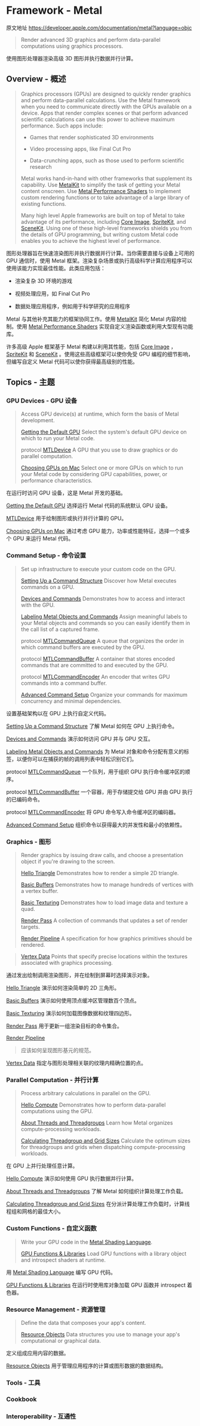 #  Framework - Metal

原文地址 https://developer.apple.com/documentation/metal?language=objc

> Render advanced 3D graphics and perform data-parallel computations using graphics processors.

使用图形处理器渲染高级 3D 图形并执行数据并行计算。

## Overview - 概述

> Graphics processors (GPUs) are designed to quickly render graphics and perform data-parallel calculations. Use the Metal framework when you need to communicate directly with the GPUs available on a device. Apps that render complex scenes or that perform advanced scientific calculations can use this power to achieve maximum performance. Such apps include:
>
> - Games that render sophisticated 3D environments
>
> - Video processing apps, like Final Cut Pro
>
> - Data-crunching apps, such as those used to perform scientific research
>
> Metal works hand-in-hand with other frameworks that supplement its capability. Use [MetalKit](https://developer.apple.com/documentation/metalkit?language=objc) to simplify the task of getting your Metal content onscreen. Use [Metal Performance Shaders](https://developer.apple.com/documentation/metalperformanceshaders?language=objc) to implement custom rendering functions or to take advantage of a large library of existing functions.
>
> Many high level Apple frameworks are built on top of Metal to take advantage of its performance, including [Core Image](https://developer.apple.com/documentation/coreimage?language=objc), [SpriteKit](https://developer.apple.com/documentation/spritekit?language=objc), and [SceneKit](https://developer.apple.com/documentation/scenekit?language=objc). Using one of these high-level frameworks shields you from the details of GPU programming, but writing custom Metal code enables you to achieve the highest level of performance.

图形处理器旨在快速渲染图形并执行数据并行计算。当你需要直接与设备上可用的 GPU 通信时，使用 Metal 框架。渲染复杂场景或执行高级科学计算应用程序可以使用该能力实现最佳性能。此类应用包括：

- 渲染复杂 3D 环境的游戏

- 视频处理应用，如 Final Cut Pro

- 数据处理应用程序，例如用于科学研究的应用程序

Metal 与其他补充其能力的框架协同工作。使用 [MetalKit](https://developer.apple.com/documentation/metalkit?language=objc) 简化 Metal 内容的绘制。使用 [Metal Performance Shaders](https://developer.apple.com/documentation/metalperformanceshaders?language=objc) 实现自定义渲染函数或利用大型现有功能库。

许多高级 Apple 框架基于 Metal 构建以利用其性能，包括 [Core Image](https://developer.apple.com/documentation/coreimage?language=objc) ，[SpriteKit](https://developer.apple.com/documentation/spritekit?language=objc) 和 [SceneKit](https://developer.apple.com/documentation/scenekit?language=objc) 。使用这些高级框架可以使你免受 GPU 编程的细节影响，但编写自定义 Metal 代码可以使你获得最高级别的性能。

## Topics - 主题

### GPU Devices - GPU 设备

> Access GPU device(s) at runtime, which form the basis of Metal development.
>
> [Getting the Default GPU](https://developer.apple.com/documentation/metal/getting_the_default_gpu)
> Select the system's default GPU device on which to run your Metal code.
>
> protocol [MTLDevice](https://developer.apple.com/documentation/metal/mtldevice)
> A GPU that you use to draw graphics or do parallel computation.
>
> [Choosing GPUs on Mac](https://developer.apple.com/documentation/metal/choosing_gpus_on_mac?language=objc)
> Select one or more GPUs on which to run your Metal code by considering GPU capabilities, power, or performance characteristics.

在运行时访问 GPU 设备，这是 Metal 开发的基础。

[Getting the Default GPU](https://github.com/looperrwang/iOSSystemLibStudy/blob/master/iOSSystemLibStudy/Metal/Documentation/Getting%20the%20Default%20GPU.md)
    选择运行 Metal 代码的系统默认 GPU 设备。

[MTLDevice](https://github.com/looperrwang/iOSSystemLibStudy/blob/master/iOSSystemLibStudy/Metal/Documentation/MTLDevice.md)
    用于绘制图形或执行并行计算的 GPU。

[Choosing GPUs on Mac](https://developer.apple.com/documentation/metal/choosing_gpus_on_mac?language=objc)
    通过考虑 GPU 能力，功率或性能特征，选择一个或多个 GPU 来运行 Metal 代码。

### Command Setup - 命令设置

> Set up infrastructure to execute your custom code on the GPU.
>
> [Setting Up a Command Structure](https://developer.apple.com/documentation/metal/setting_up_a_command_structure)
> Discover how Metal executes commands on a GPU.
>
> [Devices and Commands](https://developer.apple.com/documentation/metal/devices_and_commands)
> Demonstrates how to access and interact with the GPU.
>
> [Labeling Metal Objects and Commands](https://developer.apple.com/documentation/metal/labeling_metal_objects_and_commands)
> Assign meaningful labels to your Metal objects and commands so you can easily identify them in the call list of a captured frame.
>
> protocol [MTLCommandQueue](https://developer.apple.com/documentation/metal/mtlcommandqueue)
> A queue that organizes the order in which command buffers are executed by the GPU.
>
> protocol [MTLCommandBuffer](https://developer.apple.com/documentation/metal/mtlcommandbuffer)
> A container that stores encoded commands that are committed to and executed by the GPU.
>
> protocol [MTLCommandEncoder](https://developer.apple.com/documentation/metal/mtlcommandencoder)
> An encoder that writes GPU commands into a command buffer.
>
> [Advanced Command Setup](https://developer.apple.com/documentation/metal/advanced_command_setup)
> Organize your commands for maximum concurrency and minimal dependencies.

设置基础架构以在 GPU 上执行自定义代码。

[Setting Up a Command Structure](https://github.com/looperrwang/iOSSystemLibStudy/blob/master/iOSSystemLibStudy/Metal/Setting%20Up%20a%20Command%20Structure.md)
了解 Metal 如何在 GPU 上执行命令。

[Devices and Commands](https://github.com/looperrwang/iOSSystemLibStudy/blob/master/iOSSystemLibStudy/Metal/Devices%20and%20Commands.md)
演示如何访问 GPU 并与 GPU 交互。

[Labeling Metal Objects and Commands](https://github.com/looperrwang/iOSSystemLibStudy/blob/master/iOSSystemLibStudy/Labeling%20Metal%20Objects%20and%20Commands.md)
为 Metal 对象和命令分配有意义的标签，以便你可以在捕获的帧的调用列表中轻松识别它们。

protocol [MTLCommandQueue](https://developer.apple.com/documentation/metal/mtlcommandqueue)
一个队列，用于组织 GPU 执行命令缓冲区的顺序。

protocol [MTLCommandBuffer](https://developer.apple.com/documentation/metal/mtlcommandbuffer)
一个容器，用于存储提交给 GPU 并由 GPU 执行的已编码命令。

protocol [MTLCommandEncoder](https://developer.apple.com/documentation/metal/mtlcommandencoder)
将 GPU 命令写入命令缓冲区的编码器。

[Advanced Command Setup](https://github.com/looperrwang/iOSSystemLibStudy/blob/master/iOSSystemLibStudy/Advanced%20Command%20Setup.md)
组织命令以获得最大的并发性和最小的依赖性。

### Graphics - 图形

> Render graphics by issuing draw calls, and choose a presentation object if you're drawing to the screen.
>
> [Hello Triangle](https://developer.apple.com/documentation/metal/hello_triangle)
> Demonstrates how to render a simple 2D triangle.
>
> [Basic Buffers](https://developer.apple.com/documentation/metal/basic_buffers)
> Demonstrates how to manage hundreds of vertices with a vertex buffer.
>
> [Basic Texturing](https://developer.apple.com/documentation/metal/basic_texturing?language=objc)
> Demonstrates how to load image data and texture a quad.
>
> [Render Pass](https://developer.apple.com/documentation/metal/render_pass)
> A collection of commands that updates a set of render targets.
>
> [Render Pipeline](https://developer.apple.com/documentation/metal/render_pipeline?language=objc)
> A specification for how graphics primitives should be rendered.

> [Vertex Data](https://developer.apple.com/documentation/metal/vertex_data?language=objc)
> Points that specify precise locations within the textures associated with graphics processing.

通过发出绘制调用渲染图形，并在绘制到屏幕时选择演示对象。

[Hello Triangle](https://github.com/looperrwang/iOSSystemLibStudy/blob/master/iOSSystemLibStudy/Hello%20Triangle.md)
演示如何渲染简单的 2D 三角形。

[Basic Buffers](https://github.com/looperrwang/iOSSystemLibStudy/blob/master/iOSSystemLibStudy/Basic%20Buffers.md)
演示如何使用顶点缓冲区管理数百个顶点。

[Basic Texturing](https://github.com/looperrwang/iOSSystemLibStudy/blob/master/Basic%20Texturing.md)
演示如何加载图像数据和纹理四边形。

[Render Pass](https://github.com/looperrwang/iOSSystemLibStudy/blob/master/Render%20Pass.md)
用于更新一组渲染目标的命令集合。

[Render Pipeline](https://github.com/looperrwang/iOSSystemLibStudy/blob/master/Render%20Pipeline.md)
> 应该如何呈现图形基元的规范。

[Vertex Data](https://github.com/looperrwang/iOSSystemLibStudy/blob/master/Vertex%20Data.md)
指定与图形处理相关联的纹理内精确位置的点。

### Parallel Computation - 并行计算

> Process arbitrary calculations in parallel on the GPU.
>
> [Hello Compute](https://developer.apple.com/documentation/metal/hello_compute?language=objc)
> Demonstrates how to perform data-parallel computations using the GPU.
>
> [About Threads and Threadgroups](https://developer.apple.com/documentation/metal/about_threads_and_threadgroups?language=objc)
> Learn how Metal organizes compute-processing workloads.
>
> [Calculating Threadgroup and Grid Sizes](https://developer.apple.com/documentation/metal/calculating_threadgroup_and_grid_sizes?language=objc)
> Calculate the optimum sizes for threadgroups and grids when dispatching compute-processing workloads.

在 GPU 上并行处理任意计算。

[Hello Compute](https://github.com/looperrwang/iOSSystemLibStudy/blob/master/Hello%20Compute.md)
演示如何使用 GPU 执行数据并行计算。

[About Threads and Threadgroups](https://github.com/looperrwang/iOSSystemLibStudy/blob/master/About%20Threads%20and%20Threadgroups.md)
了解 Metal 如何组织计算处理工作负载。

[Calculating Threadgroup and Grid Sizes](https://github.com/looperrwang/iOSSystemLibStudy/blob/master/Calculating%20Threadgroup%20and%20Grid%20Sizes.md)
在分派计算处理工作负载时，计算线程组和网格的最佳大小。

### Custom Functions - 自定义函数

> Write your GPU code in the [Metal Shading Language](https://developer.apple.com/metal/Metal-Shading-Language-Specification.pdf).
>
> [GPU Functions & Libraries](https://developer.apple.com/documentation/metal/gpu_functions_libraries?language=objc)
> Load GPU functions with a library object and introspect shaders at runtime.

用 [Metal Shading Language](https://developer.apple.com/metal/Metal-Shading-Language-Specification.pdf) 编写 GPU 代码。

[GPU Functions & Libraries](https://github.com/looperrwang/iOSSystemLibStudy/blob/master/GPU%20Functions%20&%20Libraries.md)
在运行时使用库对象加载 GPU 函数并 introspect 着色器。

### Resource Management - 资源管理

> Define the data that composes your app's content.
>
> [Resource Objects](https://developer.apple.com/documentation/metal/resource_objects?language=objc)
> Data structures you use to manage your app's computational or graphical data.

定义组成应用内容的数据。

[Resource Objects](https://github.com/looperrwang/iOSSystemLibStudy/blob/master/Resource%20Objects.md)
用于管理应用程序的计算或图形数据的数据结构。

### Tools - 工具

### Cookbook

### Interoperability - 互通性

